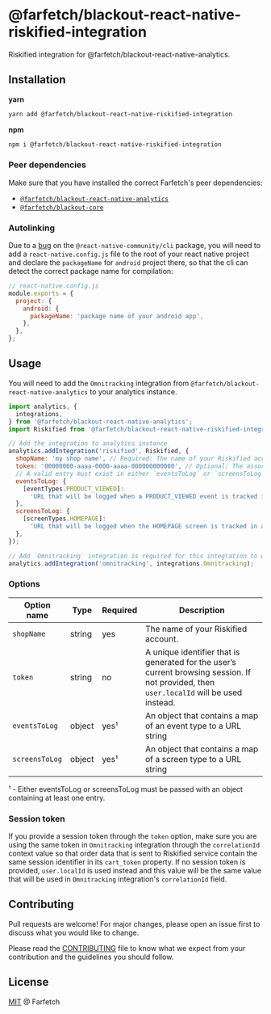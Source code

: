 # @farfetch/blackout-react-native-riskified-integration

Riskified integration for @farfetch/blackout-react-native-analytics.

## Installation

**yarn**

```sh
yarn add @farfetch/blackout-react-native-riskified-integration
```

**npm**

```sh
npm i @farfetch/blackout-react-native-riskified-integration
```

### Peer dependencies

Make sure that you have installed the correct Farfetch's peer dependencies:

- [`@farfetch/blackout-react-native-analytics`](https://www.npmjs.com/package/@farfetch/blackout-react-native-analytics)
- [`@farfetch/blackout-core`](https://www.npmjs.com/package/@farfetch/blackout-core)

### Autolinking

Due to a [bug](https://github.com/react-native-community/cli/issues/938) on the `@react-native-community/cli` package, you will need to add a `react-native.config.js` file to the root of your react native project and declare the `packageName` for `android` project there, so that the cli can detect the correct package name for compilation:

```javascript
// react-native.config.js
module.exports = {
  project: {
    android: {
      packageName: 'package name of your android app',
    },
  },
};
```

## Usage

You will need to add the `Omnitracking` integration from `@farfetch/blackout-react-native-analytics` to your analytics instance.

```javascript
import analytics, {
  integrations,
} from '@farfetch/blackout-react-native-analytics';
import Riskified from '@farfetch/blackout-react-native-riskified-integration';

// Add the integration to analytics instance
analytics.addIntegration('riskified', Riskified, {
  shopName: 'my shop name', // Required: The name of your Riskified account.
  token: '00000000-aaaa-0000-aaaa-000000000000', // Optional: The associated session token
  // A valid entry must exist in either `eventsToLog` or `screensToLog` options in order to the integration be correctly configured
  eventsToLog: {
    [eventTypes.PRODUCT_VIEWED]:
      'URL that will be logged when a PRODUCT_VIEWED event is tracked in analytics',
  },
  screensToLog: {
    [screenTypes.HOMEPAGE]:
      'URL that will be logged when the HOMEPAGE screen is tracked in analytics',
  },
});

// Add `Omnitracking` integration is required for this integration to work correctly
analytics.addIntegration('omnitracking', integrations.Omnitracking);
```

### Options

| Option name    | Type   | Required | Description                                                                                                                               |
| -------------- | ------ | -------- | ----------------------------------------------------------------------------------------------------------------------------------------- |
| `shopName`     | string | yes      | The name of your Riskified account.                                                                                                       |
| `token`        | string | no       | A unique identifier that is generated for the user’s current browsing session. If not provided, then `user.localId` will be used instead. |
| `eventsToLog`  | object | yes¹     | An object that contains a map of an event type to a URL string                                                                            |
| `screensToLog` | object | yes¹     | An object that contains a map of a screen type to a URL string                                                                            |

¹ - Either eventsToLog or screensToLog must be passed with an object containing at least one entry.

### Session token

If you provide a session token through the `token` option, make sure you are using the same token in `Omnitracking` integration through the `correlationId` context value so that order data that is sent to Riskified service contain the same session identifier in its `cart_token` property.
If no session token is provided, `user.localId` is used instead and this value will be the same value that will be used in `Omnitracking` integration's `correlationId` field.

## Contributing

Pull requests are welcome! For major changes, please open an issue first to discuss what you would like to change.

Please read the [CONTRIBUTING](../../CONTRIBUTING) file to know what we expect from your contribution and the guidelines you should follow.

## License

[MIT](../../LICENSE) @ Farfetch
